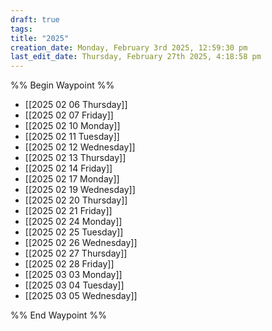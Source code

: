 ```yaml
---
draft: true
tags:
title: "2025"
creation_date: Monday, February 3rd 2025, 12:59:30 pm
last_edit_date: Thursday, February 27th 2025, 4:18:58 pm
---
```


%% Begin Waypoint %%
- [[2025 02 06 Thursday]]
- [[2025 02 07 Friday]]
- [[2025 02 10 Monday]]
- [[2025 02 11 Tuesday]]
- [[2025 02 12 Wednesday]]
- [[2025 02 13 Thursday]]
- [[2025 02 14 Friday]]
- [[2025 02 17 Monday]]
- [[2025 02 19 Wednesday]]
- [[2025 02 20 Thursday]]
- [[2025 02 21 Friday]]
- [[2025 02 24 Monday]]
- [[2025 02 25 Tuesday]]
- [[2025 02 26 Wednesday]]
- [[2025 02 27 Thursday]]
- [[2025 02 28 Friday]]
- [[2025 03 03 Monday]]
- [[2025 03 04 Tuesday]]
- [[2025 03 05 Wednesday]]

%% End Waypoint %%
